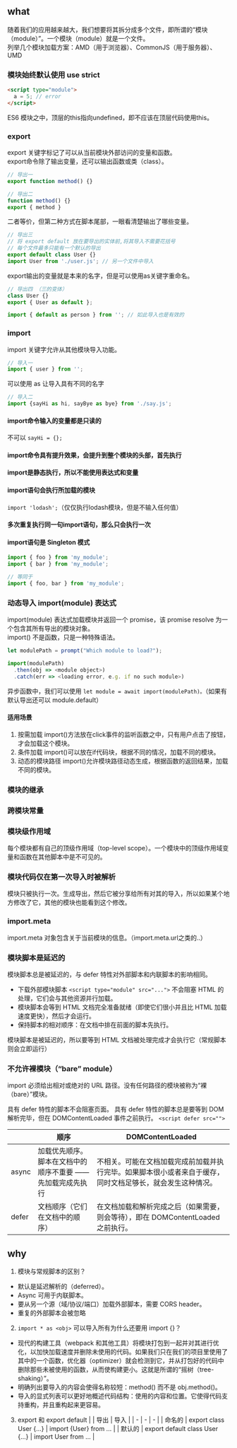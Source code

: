## what
随着我们的应用越来越大，我们想要将其拆分成多个文件，即所谓的“模块（module）”。一个模块（module）就是一个文件。  
列举几个模块加载方案：AMD（用于浏览器）、CommonJS（用于服务器）、UMD  

### 模块始终默认使用 use strict
```html
<script type="module">
  a = 5; // error
</script>
```
ES6 模块之中，顶层的this指向undefined，即不应该在顶层代码使用this。

### export
export 关键字标记了可以从当前模块外部访问的变量和函数。  
export命令除了输出变量，还可以输出函数或类（class）。  
```js
// 导出一
export function method() {}

// 导出二
function method() {}
export { method }
```
二者等价，但第二种方式在脚本尾部，一眼看清楚输出了哪些变量。  
```js
// 导出三
// 将 export default 放在要导出的实体前,将其导入不需要花括号
// 每个文件最多只能有一个默认的导出
export default class User {}
import User from './user.js'; // 另一个文件中导入
```
export输出的变量就是本来的名字，但是可以使用as关键字重命名。
```js
// 导出四 （三的变体）
class User {}
export { User as default };

import { default as person } from ''; // 如此导入也是有效的
```

### import
import 关键字允许从其他模块导入功能。
```js
// 导入一
import { user } from '';
```
可以使用 as 让导入具有不同的名字
```js
// 导入二
import {sayHi as hi, sayBye as bye} from './say.js';
```
#### import命令输入的变量都是只读的
不可以 `sayHi = {};`
#### import命令具有提升效果，会提升到整个模块的头部，首先执行
#### import是静态执行，所以不能使用表达式和变量
#### import语句会执行所加载的模块
`import 'lodash';`（仅仅执行lodash模块，但是不输入任何值）  
#### 多次重复执行同一句import语句，那么只会执行一次
#### import语句是 Singleton 模式
```js
import { foo } from 'my_module';
import { bar } from 'my_module';

// 等同于
import { foo, bar } from 'my_module';
```

### 动态导入 import(module) 表达式
import(module) 表达式加载模块并返回一个 promise，该 promise resolve 为一个包含其所有导出的模块对象。  
import() 不是函数，只是一种特殊语法。
```js
let modulePath = prompt("Which module to load?");

import(modulePath)
  .then(obj => <module object>)
  .catch(err => <loading error, e.g. if no such module>)
```
异步函数中，我们可以使用 `let module = await import(modulePath)。`（如果有默认导出还可以 module.default）
#### 适用场景
1. 按需加载
import()方法放在click事件的监听函数之中，只有用户点击了按钮，才会加载这个模块。
2. 条件加载
import()可以放在if代码块，根据不同的情况，加载不同的模块。
3. 动态的模块路径
import()允许模块路径动态生成，根据函数的返回结果，加载不同的模块。

### 模块的继承

### 跨模块常量

### 模块级作用域
每个模块都有自己的顶级作用域（top-level scope）。一个模块中的顶级作用域变量和函数在其他脚本中是不可见的。

### 模块代码仅在第一次导入时被解析
模块只被执行一次。生成导出，然后它被分享给所有对其的导入，所以如果某个地方修改了它，其他的模块也能看到这个修改。

### import.meta
import.meta 对象包含关于当前模块的信息。（import.meta.url之类的..）

### 模块脚本是延迟的
模块脚本总是被延迟的，与 defer 特性对外部脚本和内联脚本的影响相同。
- 下载外部模块脚本 `<script type="module" src="...">` 不会阻塞 HTML 的处理，它们会与其他资源并行加载。
- 模块脚本会等到 HTML 文档完全准备就绪（即使它们很小并且比 HTML 加载速度更快），然后才会运行。
- 保持脚本的相对顺序：在文档中排在前面的脚本先执行。

模块脚本是被延迟的，所以要等到 HTML 文档被处理完成才会执行它（常规脚本则会立即运行）

### 不允许裸模块（“bare” module）
import 必须给出相对或绝对的 URL 路径。没有任何路径的模块被称为“裸（bare）”模块。


具有 defer 特性的脚本不会阻塞页面。
具有 defer 特性的脚本总是要等到 DOM 解析完毕，但在 DOMContentLoaded 事件之前执行。
`<script defer src="">`

    
| | 顺序 | DOMContentLoaded |
| - | - | - |
| async | 加载优先顺序。脚本在文档中的顺序不重要 —— 先加载完成先执行 | 不相关。可能在文档加载完成前加载并执行完毕。如果脚本很小或者来自于缓存，同时文档足够长，就会发生这种情况。 |
| defer | 文档顺序（它们在文档中的顺序） | 在文档加载和解析完成之后（如果需要，则会等待），即在 DOMContentLoaded 之前执行。|

## why
1. 模块与常规脚本的区别？
- 默认是延迟解析的（deferred）。
- Async 可用于内联脚本。
- 要从另一个源（域/协议/端口）加载外部脚本，需要 CORS header。
- 重复的外部脚本会被忽略

2. `import * as <obj>` 可以导入所有为什么还要用 import {}？
- 现代的构建工具（webpack 和其他工具）将模块打包到一起并对其进行优化，以加快加载速度并删除未使用的代码。如果我们只在我们的项目里使用了其中的一个函数，优化器（optimizer）就会检测到它，并从打包好的代码中删除那些未被使用的函数，从而使构建更小。这就是所谓的“摇树（tree-shaking）”。
- 明确列出要导入的内容会使得名称较短：method() 而不是 obj.method()。
- 导入的显式列表可以更好地概述代码结构：使用的内容和位置。它使得代码支持重构，并且重构起来更容易。

3. export 和 export default
|  | 导出 | 导入 |
| - | - | - |
| 命名的 | export class User {...} | import {User} from ... |
| 默认的 | export default class User {...} | import User from ... |